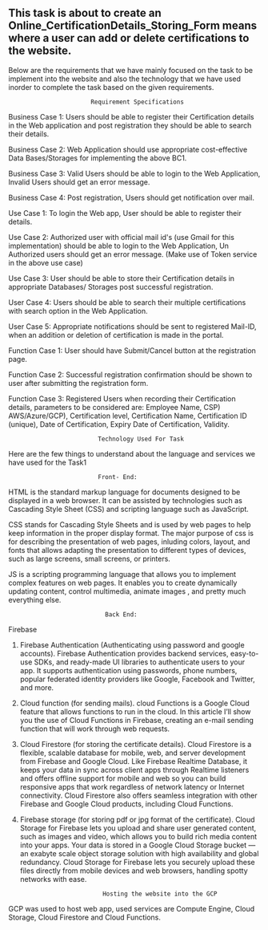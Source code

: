 ## This task is about to create an Online_CertificationDetails_Storing_Form means where a user can add or delete certifications to the website.
Below are the requirements that we have mainly focused on the task to be implement into the website and also the technology that we have used inorder to complete the task based on the given requirements.

                           Requirement Specifications
                   
Business Case 1: Users should be able to register their Certification details in
the Web application and post registration they should be able to search their
details.

Business Case 2: Web Application should use appropriate cost-effective Data
Bases/Storages for implementing the above BC1.

Business Case 3: Valid Users should be able to login to the Web Application,
Invalid Users should get an error message.

Business Case 4: Post registration, Users should get notification over mail.

Use Case 1: To login the Web app, User should be able to register their details.

Use Case 2: Authorized user with official mail id's (use Gmail for this
implementation) should be able to login to the Web Application, Un Authorized
users should get an error message.
(Make use of Token service in the above use case)

Use Case 3: User should be able to store their Certification details in
appropriate Databases/ Storages post successful registration.

User Case 4: Users should be able to search their multiple certifications with
search option in the Web Application.

User Case 5: Appropriate notifications should be sent to registered Mail-ID,
when an addition or deletion of certification is made in the portal.

Function Case 1: User should have Submit/Cancel button at the registration
page.

Function Case 2: Successful registration confirmation should be shown to user
after submitting the registration form.

Function Case 3: Registered Users when recording their Certification details,
parameters to be considered are: Employee Name, CSP) AWS/Azure/GCP),
Certification level, Certification Name, Certification ID (unique), Date of
Certification, Expiry Date of Certification, Validity.


                             Technology Used For Task
                             
Here are the few things to understand about the language and services we have
used for the Task1
                       
                             Front- End:
                           
HTML is the standard markup language for documents designed to be displayed
in a web browser. It can be assisted by technologies such as Cascading Style
Sheet (CSS) and scripting language such as JavaScript.

CSS stands for Cascading Style Sheets and is used by web pages to help keep
information in the proper display format. The major purpose of css is for
describing the presentation of web pages, inluding colors, layout, and fonts that
allows adapting the presentation to different types of devices, such as large
screens, small screens, or printers.

JS is a scripting programming language that allows you to implement complex
features on web pages. It enables you to create dynamically updating content,
control multimedia, animate images , and pretty much everything else.

                               Back End:
Firebase

1) Firebase Authentication (Authenticating using password and google
accounts).
Firebase Authentication provides backend services, easy-to-use SDKs, and
ready-made UI libraries to authenticate users to your app. It supports
authentication using passwords, phone numbers, popular federated identity
providers like Google, Facebook and Twitter, and more.

2) Cloud function (for sending mails).
cloud Functions is a Google Cloud feature that allows functions to run in the
cloud. In this article I’ll show you the use of Cloud Functions in Firebase, creating
an e-mail sending function that will work through web requests.

3) Cloud Firestore (for storing the certificate details).
Cloud Firestore is a flexible, scalable database for mobile, web, and server
development from Firebase and Google Cloud. Like Firebase Realtime Database,
it keeps your data in sync across client apps through Realtime listeners and
offers offline support for mobile and web so you can build responsive apps that
work regardless of network latency or Internet connectivity. Cloud Firestore also
offers seamless integration with other Firebase and Google Cloud products,
including Cloud Functions.

4) Firebase storage (for storing pdf or jpg format of the certificate).
Cloud Storage for Firebase lets you upload and share user generated content,
such as images and video, which allows you to build rich media content into your
apps. Your data is stored in a Google Cloud Storage bucket — an exabyte scale
object storage solution with high availability and global redundancy. Cloud
Storage for Firebase lets you securely upload these files directly from mobile
devices and web browsers, handling spotty networks with ease.



                              Hosting the website into the GCP
                                      
                                      
GCP was used to host web app, used services are Compute Engine, Cloud
Storage, Cloud Firestore and Cloud Functions.


